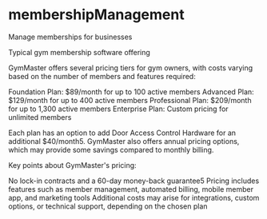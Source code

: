 # membershipManagement
Manage memberships for businesses

Typical gym membership software offering

GymMaster offers several pricing tiers for gym owners, with costs varying based on the number of members and features required:

Foundation Plan: $89/month for up to 100 active members
Advanced Plan: $129/month for up to 400 active members
Professional Plan: $209/month for up to 1,300 active members
Enterprise Plan: Custom pricing for unlimited members

Each plan has an option to add Door Access Control Hardware for an additional $40/month5. GymMaster also offers annual pricing options, which may provide some savings compared to monthly billing.

Key points about GymMaster's pricing:

No lock-in contracts and a 60-day money-back guarantee5
Pricing includes features such as member management, automated billing, mobile member app, and marketing tools
Additional costs may arise for integrations, custom options, or technical support, depending on the chosen plan

